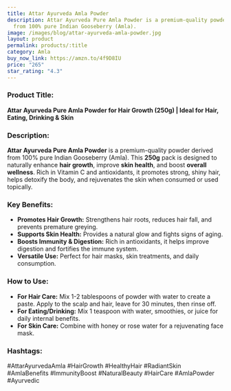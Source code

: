 ```yaml
---
title: Attar Ayurveda Amla Powder
description: Attar Ayurveda Pure Amla Powder is a premium-quality powder derived
  from 100% pure Indian Gooseberry (Amla).
image: /images/blog/attar-ayurveda-amla-powder.jpg
layout: product
permalink: products/:title
category: Amla
buy_now_link: https://amzn.to/4f9D8IU
price: "265"
star_rating: "4.3"
---
```

### Product Title:
**Attar Ayurveda Pure Amla Powder for Hair Growth (250g) | Ideal for Hair, Eating, Drinking & Skin**

### Description:
**Attar Ayurveda Pure Amla Powder** is a premium-quality powder derived from 100% pure Indian Gooseberry (Amla). This **250g** pack is designed to naturally enhance **hair growth**, improve **skin health**, and boost **overall wellness**. Rich in Vitamin C and antioxidants, it promotes strong, shiny hair, helps detoxify the body, and rejuvenates the skin when consumed or used topically.

### Key Benefits:
- **Promotes Hair Growth:** Strengthens hair roots, reduces hair fall, and prevents premature greying.
- **Supports Skin Health:** Provides a natural glow and fights signs of aging.
- **Boosts Immunity & Digestion:** Rich in antioxidants, it helps improve digestion and fortifies the immune system.
- **Versatile Use:** Perfect for hair masks, skin treatments, and daily consumption.

### How to Use:
- **For Hair Care:** Mix 1-2 tablespoons of powder with water to create a paste. Apply to the scalp and hair, leave for 30 minutes, then rinse off.
- **For Eating/Drinking:** Mix 1 teaspoon with water, smoothies, or juice for daily internal benefits.
- **For Skin Care:** Combine with honey or rose water for a rejuvenating face mask.

### Hashtags:
#AttarAyurvedaAmla #HairGrowth #HealthyHair #RadiantSkin #AmlaBenefits #ImmunityBoost #NaturalBeauty #HairCare #AmlaPowder #Ayurvedic
